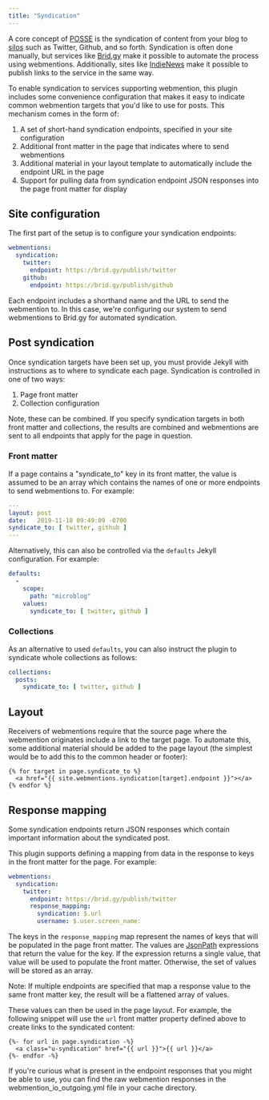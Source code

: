```yaml
---
title: "Syndication"
---
```


A core concept of [POSSE](https://indieweb.org/POSSE) is the syndication of content from your blog to [silos](https://indieweb.org/silo) such as Twitter, Github, and so forth.  Syndication is often done manually, but services like [Brid.gy](https://brid.gy/) make it possible to automate the process using webmentions.  Additionally, sites like [IndieNews](https://news.indieweb.org/) make it possible to publish links to the service in the same way.

To enable syndication to services supporting webmention, this plugin includes some convenience configuration that makes it easy to indicate common webmention targets that you'd like to use for posts.  This mechanism comes in the form of:

1. A set of short-hand syndication endpoints, specified in your site configuration
2. Additional front matter in the page that indicates where to send webmentions
3. Additional material in your layout template to automatically include the endpoint URL in the page
4. Support for pulling data from syndication endpoint JSON responses into the page front matter for display

## Site configuration

The first part of the setup is to configure your syndication endpoints:

```yml
webmentions:
  syndication:
    twitter: 
      endpoint: https://brid.gy/publish/twitter
    github: 
      endpoint: https://brid.gy/publish/github
```

Each endpoint includes a shorthand name and the URL to send the webmention to.  In this case, we're configuring our system to send webmentions to Brid.gy for automated syndication.

## Post syndication

Once syndication targets have been set up, you must provide Jekyll with instructions as to where to syndicate each page.  Syndication is controlled in one of two ways:

1. Page front matter
2. Collection configuration

Note, these can be combined.  If you specify syndication targets in both front matter and collections, the results are combined and webmentions are sent to all endpoints that apply for the page in question.

### Front matter

If a page contains a "syndicate_to" key in its front matter, the value is assumed to be an array which contains the names of one or more endpoints to send webmentions to.  For example:

```yml
---
layout: post
date:   2019-11-18 09:49:09 -0700
syndicate_to: [ twitter, github ]
---
```

Alternatively, this can also be controlled via the `defaults` Jekyll configuration.  For example:

```yml
defaults:
  -
    scope:
      path: "microblog"
    values:
      syndicate_to: [ twitter, github ]
```

### Collections

As an alternative to used `defaults`, you can also instruct the plugin to syndicate whole collections as follows:

```yml
collections:
  posts:
    syndicate_to: [ twitter, github ]
```

## Layout

Receivers of webmentions require that the source page where the webmention originates include a link to the target page.  To automate this, some additional material should be added to the page layout (the simplest would be to add this to the common header or footer):

```
{% for target in page.syndicate_to %}
  <a href="{{ site.webmentions.syndication[target].endpoint }}"></a>
{% endfor %}
```

## Response mapping

Some syndication endpoints return JSON responses which contain important information about the syndicated post.

This plugin supports defining a mapping from data in the response to keys in the front matter for the page.  For example:

```yml
webmentions:
  syndication:
    twitter: 
      endpoint: https://brid.gy/publish/twitter
      response_mapping:
        syndication: $.url
        username: $.user.screen_name: 
```

The keys in the `response_mapping` map represent the names of keys that will be populated in the page front matter.  The values are [JsonPath](https://goessner.net/articles/JsonPath/) expressions that return the value for the key.  If the expression returns a single value, that value will be used to populate the front matter.  Otherwise, the set of values will be stored as an array.

Note:  If multiple endpoints are specified that map a response value to the same front matter key, the result will be a flattened array of values.

These values can then be used in the page layout.  For example, the following snippet will use the `url` front matter property defined above to create links to the syndicated content:

```
{%- for url in page.syndication -%}
  <a class="u-syndication" href="{{ url }}">{{ url }}</a>
{%- endfor -%}
```

If you're curious what is present in the endpoint responses that you might be able to use, you can find the raw webmention responses in the webmention_io_outgoing.yml file in your cache directory.

